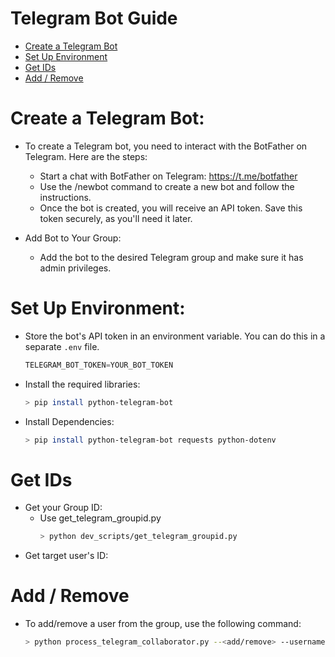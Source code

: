 # Telegram Bot Guide

<!-- toc -->

- [Create a Telegram Bot](#create-a-telegram-bot)
- [Set Up Environment](#set-up-environment)
- [Get IDs](#get-ids)
- [Add / Remove](#add--remove)

<!-- tocstop -->

# Create a Telegram Bot:

- To create a Telegram bot, you need to interact with the BotFather on Telegram.
  Here are the steps:
  - Start a chat with BotFather on Telegram: https://t.me/botfather
  - Use the /newbot command to create a new bot and follow the instructions.
  - Once the bot is created, you will receive an API token. Save this token
    securely, as you'll need it later.

- Add Bot to Your Group:
  - Add the bot to the desired Telegram group and make sure it has admin
    privileges.

# Set Up Environment:
  - Store the bot's API token in an environment variable. You can do this in a
    separate `.env` file.
    ```python
    TELEGRAM_BOT_TOKEN=YOUR_BOT_TOKEN
    ```
  - Install the required libraries:
    ```bash
    > pip install python-telegram-bot
    ```
  - Install Dependencies:
    ```bash
    > pip install python-telegram-bot requests python-dotenv
    ```

# Get IDs
- Get your Group ID:
  - Use get_telegram_groupid.py
    ```bash
    > python dev_scripts/get_telegram_groupid.py
    ```
- Get target user's ID:

# Add / Remove

- To add/remove a user from the group, use the following command:
  ```bash
  > python process_telegram_collaborator.py --<add/remove> --username <USERNAME> --groupid <GROUP_ID>
  ```
